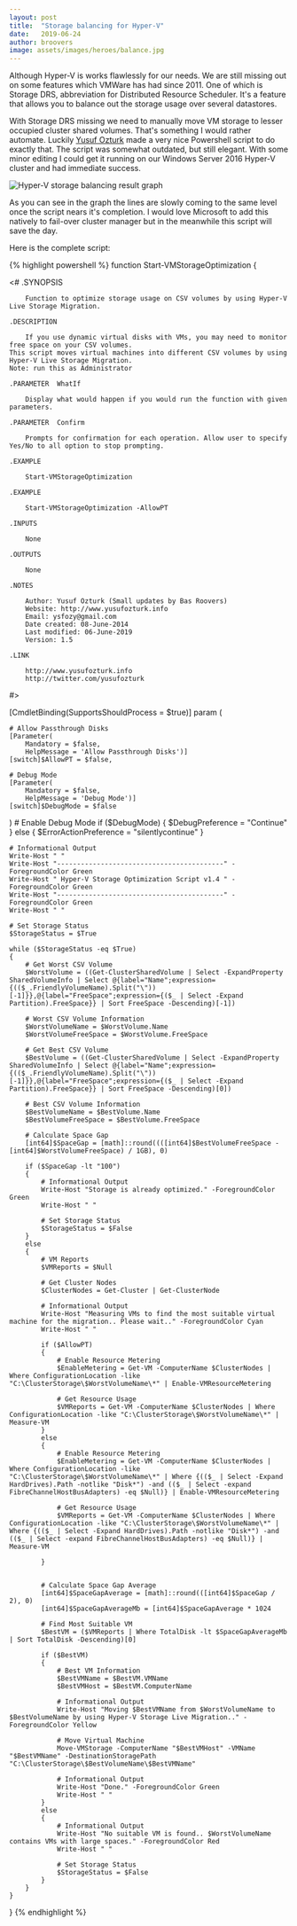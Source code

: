 ```yaml
---
layout: post
title:  "Storage balancing for Hyper-V"
date:   2019-06-24
author: broovers
image: assets/images/heroes/balance.jpg
---
```

Although Hyper-V is works flawlessly for our needs. We are still missing out on some features which VMWare has had since 2011. One of which is Storage DRS, abbreviation for Distributed Resource Scheduler. It's a feature that allows you to balance out the storage usage over several datastores.

With Storage DRS missing we need to manually move VM storage to lesser occupied cluster shared volumes. That's something I would rather automate. Luckily [Yusuf Ozturk](http://www.yusufozturk.info/windows-server/hyper-v-storage-drs-start-vmstorageoptimization.html) made a very nice Powershell script to do exactly that. The script was somewhat outdated, but still elegant. With some minor editing I could get it running on our Windows Server 2016 Hyper-V cluster and had immediate success.

![Hyper-V storage balancing result graph](/assets/images/hyper-v-storage-balancing-result-graph.png)

As you can see in the graph the lines are slowly coming to the same level once the script nears it's completion. I would love Microsoft to add this natively to fail-over cluster manager but in the meanwhile this script will save the day.

Here is the complete script:

{% highlight powershell %}
function Start-VMStorageOptimization {
 
<#
    .SYNOPSIS
 
        Function to optimize storage usage on CSV volumes by using Hyper-V Live Storage Migration.
 
    .DESCRIPTION
 
        If you use dynamic virtual disks with VMs, you may need to monitor free space on your CSV volumes.
	This script moves virtual machines into different CSV volumes by using Hyper-V Live Storage Migration.
	Note: run this as Administrator
 
    .PARAMETER  WhatIf
 
        Display what would happen if you would run the function with given parameters.
 
    .PARAMETER  Confirm
 
        Prompts for confirmation for each operation. Allow user to specify Yes/No to all option to stop prompting.
 
    .EXAMPLE
 
        Start-VMStorageOptimization
 
    .EXAMPLE
 
        Start-VMStorageOptimization -AllowPT
 
    .INPUTS
 
        None
 
    .OUTPUTS
 
        None
 
    .NOTES
 
        Author: Yusuf Ozturk (Small updates by Bas Roovers)
        Website: http://www.yusufozturk.info
        Email: ysfozy@gmail.com
        Date created: 08-June-2014
        Last modified: 06-June-2019
        Version: 1.5
 
    .LINK
 
        http://www.yusufozturk.info
        http://twitter.com/yusufozturk
 
#>
 
[CmdletBinding(SupportsShouldProcess = $true)]
param (
 
	# Allow Passthrough Disks
	[Parameter(
		Mandatory = $false,
		HelpMessage = 'Allow Passthrough Disks')]
	[switch]$AllowPT = $false,
 
	# Debug Mode
	[Parameter(
		Mandatory = $false,
		HelpMessage = 'Debug Mode')]
	[switch]$DebugMode = $false
)
	# Enable Debug Mode
	if ($DebugMode)
	{
		$DebugPreference = "Continue"
	}
	else
	{
		$ErrorActionPreference = "silentlycontinue"
	}
 
	# Informational Output
	Write-Host " "
	Write-Host "------------------------------------------" -ForegroundColor Green
	Write-Host " Hyper-V Storage Optimization Script v1.4 " -ForegroundColor Green
	Write-Host "------------------------------------------" -ForegroundColor Green
	Write-Host " "
 
	# Set Storage Status
	$StorageStatus = $True
 
	while ($StorageStatus -eq $True)
	{ 
		# Get Worst CSV Volume
		$WorstVolume = ((Get-ClusterSharedVolume | Select -ExpandProperty SharedVolumeInfo | Select @{label="Name";expression={(($_.FriendlyVolumeName).Split("\"))[-1]}},@{label="FreeSpace";expression={($_ | Select -Expand Partition).FreeSpace}} | Sort FreeSpace -Descending)[-1])
 
		# Worst CSV Volume Information
		$WorstVolumeName = $WorstVolume.Name
		$WorstVolumeFreeSpace = $WorstVolume.FreeSpace
 
		# Get Best CSV Volume
		$BestVolume = ((Get-ClusterSharedVolume | Select -ExpandProperty SharedVolumeInfo | Select @{label="Name";expression={(($_.FriendlyVolumeName).Split("\"))[-1]}},@{label="FreeSpace";expression={($_ | Select -Expand Partition).FreeSpace}} | Sort FreeSpace -Descending)[0])
 
		# Best CSV Volume Information
		$BestVolumeName = $BestVolume.Name
		$BestVolumeFreeSpace = $BestVolume.FreeSpace
 
		# Calculate Space Gap
		[int64]$SpaceGap = [math]::round((([int64]$BestVolumeFreeSpace - [int64]$WorstVolumeFreeSpace) / 1GB), 0)
 
		if ($SpaceGap -lt "100")
		{
			# Informational Output
			Write-Host "Storage is already optimized." -ForegroundColor Green
			Write-Host " "
 
			# Set Storage Status
			$StorageStatus = $False
		}
		else
		{
			# VM Reports
			$VMReports = $Null
 
			# Get Cluster Nodes
			$ClusterNodes = Get-Cluster | Get-ClusterNode
 
			# Informational Output
			Write-Host "Measuring VMs to find the most suitable virtual machine for the migration.. Please wait.." -ForegroundColor Cyan
			Write-Host " "

			if ($AllowPT)
			{
				# Enable Resource Metering
				$EnableMetering = Get-VM -ComputerName $ClusterNodes | Where ConfigurationLocation -like "C:\ClusterStorage\$WorstVolumeName\*" | Enable-VMResourceMetering
 
				# Get Resource Usage
                $VMReports = Get-VM -ComputerName $ClusterNodes | Where ConfigurationLocation -like "C:\ClusterStorage\$WorstVolumeName\*" | Measure-VM
			}
			else
			{
				# Enable Resource Metering
				$EnableMetering = Get-VM -ComputerName $ClusterNodes | Where ConfigurationLocation -like "C:\ClusterStorage\$WorstVolumeName\*" | Where {(($_ | Select -Expand HardDrives).Path -notlike "Disk*") -and (($_ | Select -expand FibreChannelHostBusAdapters) -eq $Null)} | Enable-VMResourceMetering
 
				# Get Resource Usage
				$VMReports = Get-VM -ComputerName $ClusterNodes | Where ConfigurationLocation -like "C:\ClusterStorage\$WorstVolumeName\*" | Where {(($_ | Select -Expand HardDrives).Path -notlike "Disk*") -and (($_ | Select -expand FibreChannelHostBusAdapters) -eq $Null)} | Measure-VM

			}

 
			# Calculate Space Gap Average
			[int64]$SpaceGapAverage = [math]::round(([int64]$SpaceGap / 2), 0)
			[int64]$SpaceGapAverageMb = [int64]$SpaceGapAverage * 1024
 
			# Find Most Suitable VM
			$BestVM = ($VMReports | Where TotalDisk -lt $SpaceGapAverageMb | Sort TotalDisk -Descending)[0]
 
			if ($BestVM)
			{		
				# Best VM Information
				$BestVMName = $BestVM.VMName
				$BestVMHost = $BestVM.ComputerName
 
				# Informational Output
				Write-Host "Moving $BestVMName from $WorstVolumeName to $BestVolumeName by using Hyper-V Storage Live Migration.." -ForegroundColor Yellow
 
				# Move Virtual Machine
				Move-VMStorage -ComputerName "$BestVMHost" -VMName "$BestVMName" -DestinationStoragePath "C:\ClusterStorage\$BestVolumeName\$BestVMName"
 
				# Informational Output
				Write-Host "Done." -ForegroundColor Green
				Write-Host " "
			}
			else
			{
				# Informational Output
				Write-Host "No suitable VM is found.. $WorstVolumeName contains VMs with large spaces." -ForegroundColor Red
				Write-Host " "
 
				# Set Storage Status
				$StorageStatus = $False				
			}
		}
	}
}
{% endhighlight %}
